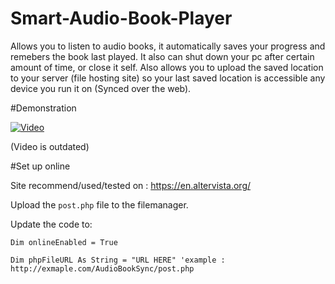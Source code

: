 # Smart-Audio-Book-Player
Allows you to listen to audio books, it automatically saves your progress and remebers the book last played. It also can shut down your pc after certain amount of time, or close it self.
Also allows you to upload the saved location to your server (file hosting site) so your last saved location is accessible any device you run it on (Synced over the web).

#Demonstration 


[![Video](http://i.imgur.com/KmCVlnU.png)](https://www.youtube.com/watch?v=w3NEF69L3js)

(Video is outdated)

#Set up online

Site recommend/used/tested on : https://en.altervista.org/

Upload the `post.php` file to the filemanager.

Update the code to:

``Dim onlineEnabled = True``

``Dim phpFileURL As String = "URL HERE" 'example : http://exmaple.com/AudioBookSync/post.php``


